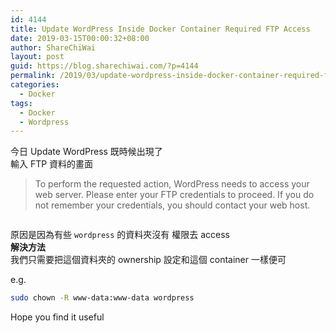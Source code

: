 ```yaml
---
id: 4144
title: Update WordPress Inside Docker Container Required FTP Access
date: 2019-03-15T00:00:32+08:00
author: ShareChiWai
layout: post
guid: https://blog.sharechiwai.com/?p=4144
permalink: /2019/03/update-wordpress-inside-docker-container-required-ftp-access/
categories:
  - Docker
tags:
  - Docker
  - Wordpress
---
```


今日 Update WordPress 既時候出現了  
輸入 FTP 資料的畫面

> To perform the requested action, WordPress needs to access your web server. Please enter your FTP credentials to proceed. If you do not remember your credentials, you should contact your web host.

<figure class="wp-block-image">

<img src="https://i2.wp.com/blog.sharechiwai.com/wp-content/uploads/2019/03/image-1.png?fit=625%2C289&ssl=1" alt="" class="wp-image-4145" srcset="https://i2.wp.com/blog.sharechiwai.com/wp-content/uploads/2019/03/image-1.png?w=1794 1794w, https://i2.wp.com/blog.sharechiwai.com/wp-content/uploads/2019/03/image-1.png?resize=300%2C139 300w, https://i2.wp.com/blog.sharechiwai.com/wp-content/uploads/2019/03/image-1.png?resize=768%2C355 768w, https://i2.wp.com/blog.sharechiwai.com/wp-content/uploads/2019/03/image-1.png?resize=1024%2C474 1024w, https://i2.wp.com/blog.sharechiwai.com/wp-content/uploads/2019/03/image-1.png?resize=624%2C289 624w, https://i2.wp.com/blog.sharechiwai.com/wp-content/uploads/2019/03/image-1.png?w=1250 1250w" sizes="(max-width: 625px) 100vw, 625px" /> </figure>

原因是因為有些 `wordpress` 的資料夾沒有 權限去 access  
**解決方法**  
我們只需要把這個資料夾的 ownership 設定和這個 container 一樣便可

e.g.

```bash
sudo chown -R www-data:www-data wordpress
```

Hope you find it useful
